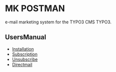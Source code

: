 MK POSTMAN
==========

e-mail marketing system for the TYPO3 CMS TYPO3.

UsersManual
-----------

 * [Installation](Installation.md)
 * [Subscription](Subscription.md)
 * [Unsubscribe](UsersManual/Unsubscription.md)
 * [Directmail](UsersManual/Directmail.md)
